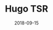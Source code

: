 ---
layout: post
title: Hugo TSR
date: 2018-09-15
categories: upcoming
location: La Cigale
image: hugotsr.jpg
playlist: 111577883/artist/4wuKH89QtnyauwNpBMp5RP/dark
---